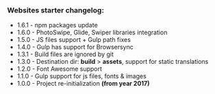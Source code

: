 ### Websites starter changelog:

* 1.6.1 - npm packages update
* 1.6.0 - PhotoSwipe, Glide, Swiper libraries integration
* 1.5.0 - JS files support + Gulp path fixes
* 1.4.0 - Gulp has support for Browsersync
* 1.3.1 - Build files are ignored by git
* 1.3.0 - Destination dir: **build** > **assets**, support for static translations
* 1.2.0 - Font Awesome support
* 1.1.0 - Gulp support for js files, fonts & images
* 1.0.0 - Project re-initialization **(from year 2017)**
